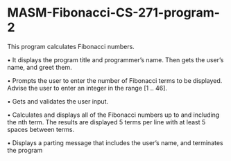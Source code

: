 # MASM-Fibonacci-CS-271-program-2

This program calculates Fibonacci numbers.

• It displays the program title and programmer’s name. Then gets the user’s name, and greet them.

• Prompts the user to enter the number of Fibonacci terms to be displayed. Advise the user to enter an integer
in the range [1 .. 46].

• Gets and validates the user input.

• Calculates and displays all of the Fibonacci numbers up to and including the nth term. The results are
displayed 5 terms per line with at least 5 spaces between terms.

• Displays a parting message that includes the user’s name, and terminates the program
